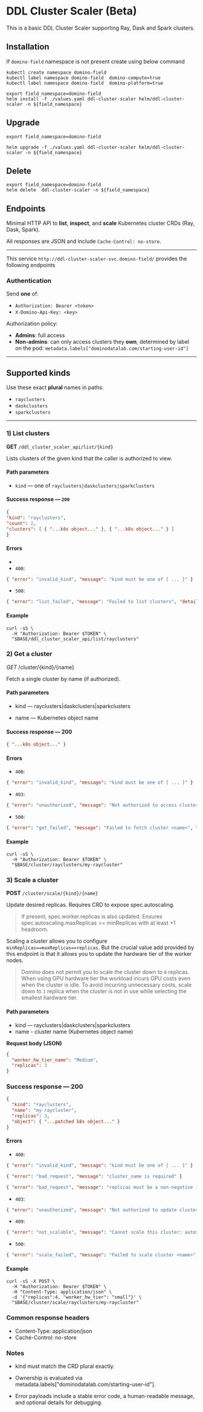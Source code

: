 # DDL Cluster Scaler (Beta)
This is a basic DDL Cluster Scaler supporting Ray, Dask and Spark clusters.


## Installation

If `domino-field` namespace is not present create using below command

```shell
kubectl create namespace domino-field
kubectl label namespace domino-field  domino-compute=true
kubectl label namespace domino-field  domino-platform=true
```

```shell
export field_namespace=domino-field
helm install -f ./values.yaml ddl-cluster-scaler helm/ddl-cluster-scaler -n ${field_namespace}
```
## Upgrade

```shell
export field_namespace=domino-field

helm upgrade -f ./values.yaml ddl-cluster-scaler helm/ddl-cluster-scaler -n ${field_namespace}
```

## Delete 

```shell
export field_namespace=domino-field
helm delete  ddl-cluster-scaler -n ${field_namespace}
```

## Endpoints
Minimal HTTP API to **list**, **inspect**, and **scale** Kubernetes cluster CRDs (Ray, Dask, Spark).

All responses are JSON and include `Cache-Control: no-store`.

---

This service `http://ddl-cluster-scaler-svc.domino-field/` provides the following endpoints

### Authentication

Send **one** of:

- `Authorization: Bearer <token>`
- `X-Domino-Api-Key: <key>`

Authorization policy:

- **Admins**: full access
- **Non-admins**: can only access clusters they **own**, determined by label on the pod:
`metadata.labels["dominodatalab.com/starting-user-id"]`


---

## Supported kinds

Use these exact **plural** names in paths:

- `rayclusters`
- `daskclusters`
- `sparkclusters`

---

### 1) List clusters

**GET** `/ddl_cluster_scaler_api/list/{kind}`

Lists clusters of the given kind that the caller is authorized to view.

#### Path parameters
- `kind` — one of `rayclusters|daskclusters|sparkclusters`

#### Success response — `200`
```json
{
"kind": "rayclusters",
"count": 2,
"clusters": [ { "...k8s object..." }, { "...k8s object..." } ]
}
```
#### Errors
- 
- `400`:
```json
{ "error": "invalid_kind", "message": "kind must be one of [ ... ]" }
```

- `500`:
```json
{ "error": "list_failed", "message": "Failed to list clusters", "details": "..." }
```

#### Example
```shell
curl -sS \
  -H "Authorization: Bearer $TOKEN" \
  "$BASE/ddl_cluster_scaler_api/list/rayclusters"
```

###  2) Get a cluster

*GET* /cluster/{kind}/{name}

Fetch a single cluster by name (if authorized).

#### Path parameters

- kind — rayclusters|daskclusters|sparkclusters

- name — Kubernetes object name

#### Success response — 200

```json
{ "...k8s object..." }
```

#### Errors

- `400`:
```json
{ "error": "invalid_kind", "message": "kind must be one of [ ... ]" }
```


- `403`:
```json
{ "error": "unauthorized", "message": "Not authorized to access cluster <name>" }
```

- `500`:
```json
{ "error": "get_failed", "message": "Failed to fetch cluster <name>", "details": "..." }
```

#### Example
```shell
curl -sS \
  -H "Authorization: Bearer $TOKEN" \
  "$BASE/cluster/rayclusters/my-raycluster"
```

### 3) Scale a cluster

**POST** `/cluster/scale/{kind}/{name}`

Update desired replicas. Requires CRD to expose spec.autoscaling.

> If present, spec.worker.replicas is also updated.
> Ensures spec.autoscaling.maxReplicas >= minReplicas with at least +1 headroom.

Scaling a cluster allows you to configure `minReplicas==maxReplicas==replicas`. But the crucial value add provided
by this endpoint is that it allows you to update the hardware tier of the worker nodes.

> Domino does not permit you to scale the cluster down to `0` replicas. When using GPU hardware tier the workload incurs
> GPU costs even when the cluster is idle. To avoid incurring unnecessary costs, scale down to `1` replica when the cluster
> is not in use while selecting the smallest hardware tier.

#### Path parameters

- kind — rayclusters|daskclusters|sparkclusters
- name - cluster name (Kubernetes object name)

**Request body (JSON)**
```json
{
  "worker_hw_tier_name": "Medium",  
  "replicas": 3
}
```



### Success response — 200

```json
{
  "kind": "rayclusters",
  "name": "my-raycluster",
  "replicas": 3,
  "object": { "...patched k8s object..." }
}

```

#### Errors
- `400`:
```json
{ "error": "invalid_kind", "message": "kind must be one of [ ... ]" }
```
```json
{ "error": "bad_request", "message": "cluster_name is required" }
```
```json
{ "error": "bad_request", "message": "replicas must be a non-negative integer" }
```

- `403`:
```json
{ "error": "unauthorized", "message": "Not authorized to update cluster <name>" }
```

- `409`:
```json
{ "error": "not_scalable", "message": "Cannot scale this cluster: autoscaling not enabled" }
```

- `500`:
```json
{ "error": "scale_failed", "message": "Failed to scale cluster <name>", "details": "..." }
```

#### Example
```shell
curl -sS -X POST \
  -H "Authorization: Bearer $TOKEN" \
  -H "Content-Type: application/json" \
  -d '{"replicas":4, "worker_hw_tier": "small"}' \
  "$BASE/cluster/scale/rayclusters/my-raycluster"
```

### Common response headers
- Content-Type: application/json
- Cache-Control: no-store

### Notes

- kind must match the CRD plural exactly.

- Ownership is evaluated via metadata.labels["dominodatalab.com/starting-user-id"].

- Error payloads include a stable error code, a human-readable message, and optional details for debugging.